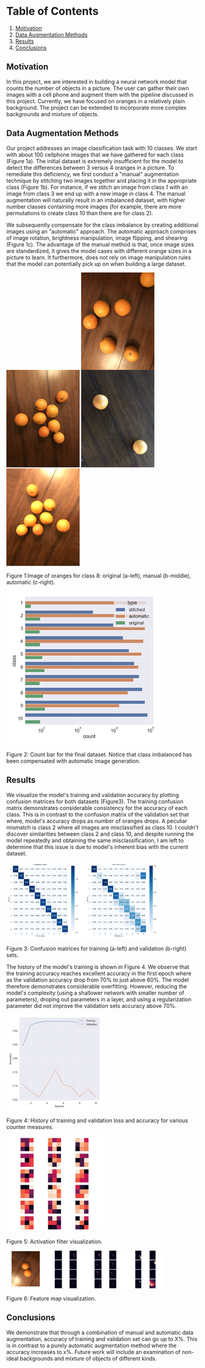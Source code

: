 # Table of Contents
1. [Motivation](#motivation)
2. [Data Augmentation Methods](#augmentation)
3. [Results](#results)
4. [Conclusions](#conclusions)

## Motivation <a name="motivation"></a>
In this project, we are interested in building a neural network model that counts the number of objects in a picture. 
The user can gather their own images with a cell phone and augment them with the pipeline discussed in this project. Currently, we have focused 
on oranges in a relatively plain background. The project can be extended to incorporate more complex backgrounds and 
mixture of objects. 

## Data Augmentation Methods <a name="augmentation"></a>
Our project addresses an image classification task with 10 classes. We start with about 100 cellphone images that we have gathered 
for each class (Figure 1a). The initial dataset is extremely insufficient for the model to detect the differences
between 3 versus 4 oranges in a picture. To remediate this deficiency, we first conduct a "manual" augmentation technique
by stitching two images together and placing it in the appropriate class (Figure 1b). For instance, if we stitch an image from class 1
with an image from class 3 we end up with a new image in class 4. The manual augmentation will naturally result in 
an imbalanced dataset, with higher number classes containing more images (for example, there are more permutations to create class 10 
than there are for class 2). 

We subsequently compensate for the class imbalance by creating additional images using an "automatic" approach. The automatic approach 
comprises of image rotation, brightness manipulation, image flipping, and shearing (Figure 1c). The advantage of the manual method is that, once image
sizes are standardized, it gives the model cases with different orange sizes in a picture to learn. It furthermore, does not rely on 
image manipulation rules that the model can potentially pick up on when building  a large dataset.

![original](./disp-images/orig_IMG_6133.png "Original")
![manual](./disp-images/stitched_IMG_7024__IMG_6512.png "Manual")
![automatic](./disp-images/auto_IMG_6133___0_379.png "Autoamtic")

Figure 1:Image of oranges for class 8: original (a-left), manual (b-middle), automatic (c-right).



<img src="./disp-images/count_bar.png" width="80%"/>

Figure 2: Count bar for the final dataset. Notice that class imbalanced has been compensated with automatic image generation.

## Results <a name="results"></a>
We visualize the model's training and validation accuracy by plotting confusion matrices for both datasets (Figure3).
The training confusion matrix demonstrates considerable consistency for the accuracy of each class. This is in contrast
to the confusion matrix of the validation set that where, model's accuracy drops as number of oranges drops. A peculiar
mismatch is class 2 where all images are misclassified as class 10. I couldn't discover similarities between class 2 and class 10,
and despite running the model repeatedly and obtaining the same misclassification, I am left to determine that this issue
is due to model's inherent bias with the current dataset. 

<img src="./disp-images/training_confusionMatrix.png " width="40%"/>
<img src="./disp-images/validation_confusionMatrix.png " width="40%"/>

Figure 3: Confusion matrices for training (a-left) and validation (b-right) sets.

The history of the model's training is shown in Figure 4. We observe that the training accuracy reaches excellent accuracy
in the first epoch where as the validation accuracy drop from 70% to just above 60%. The model therefore demonstrates considerable
overfitting. However, reducing the model's complexity (using a shallower network with smaller number of parameters), droping out
parameters in a layer, and using a regularization parameter did not improve the validation sets accuracy above 70%.




<img src="./disp-images/training_validation_accuracy.png " width="50%"/>

Figure 4: History of training and validation loss and accuracy for various counter measures.



<img src="./disp-images/activation_filters.png " width="50%"/>

Figure 5: Activation filter visualization.

<img src="./disp-images/sample_image.png " width="20%"/>
<img src="./disp-images/feature_visualization1.png " width="20%"/>
<img src="./disp-images/feature_visualization2.png " width="20%"/>
<img src="./disp-images/feature_visualization3.png " width="20%"/>

Figure 6: Feature map visualization.

## Conclusions <a name="conclusions"></a>
We demonstrate that through a combination of manual and automatic data augmentation, accuracy of training and 
validation set can go up to X%. This is in contrast to a purely automatic augmentation method where the 
accuracy increases to x%. Future work will include an examination of non-ideal backgrounds and mixture of objects
of different kinds. 